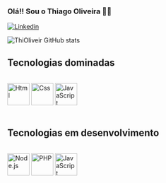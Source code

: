 ### Olá!! Sou o Thiago Oliveira 👨‍💻

[![Linkedin](https://img.shields.io/badge/LinkedIn-0077B5?style=for-the-badge&logo=linkedin&logoColor=white)](www.linkedin.com/in/thioliveir)

![ThiOliveir GitHub stats](https://github-readme-stats.vercel.app/api?username=thioliveir&show_icons=true&theme=tokyonight)

## Tecnologias dominadas
<div style="display: inline_block"><br/>
    <img width="50px" alig="center" alt="Html" src="https://cdn.jsdelivr.net/gh/devicons/devicon@latest/icons/html5/html5-plain-wordmark.svg">
    <img width="50px" alig="center" alt="Css" src="https://cdn.jsdelivr.net/gh/devicons/devicon@latest/icons/css3/css3-plain-wordmark.svg">
    <img width="50px" alig="center" alt="JavaScript" src="https://cdn.jsdelivr.net/gh/devicons/devicon@latest/icons/javascript/javascript-original.svg">
</div>

<br/>

## Tecnologias em desenvolvimento
<div style="display: inline_block"><br/>
    <img width="50px" alig="center" alt="Node.js" src="https://cdn.jsdelivr.net/gh/devicons/devicon@latest/icons/nodejs/nodejs-original-wordmark.svg">
    <img width="50px" alig="center" alt="PHP" src="https://cdn.jsdelivr.net/gh/devicons/devicon@latest/icons/php/php-original.svg">
    <img width="50px" alig="center" alt="JavaScript" src="https://cdn.jsdelivr.net/gh/devicons/devicon@latest/icons/csharp/csharp-original.svg">
</div>
